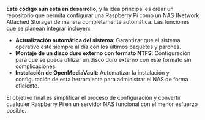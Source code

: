 

**Este código aún está en desarrollo**, y la idea principal es crear un repositorio que permita configurar una Raspberry Pi como un NAS (Network Attached Storage) de manera completamente automática. Las funciones que se planean integrar incluyen:  

- **Actualización automática del sistema**: Garantizar que el sistema operativo esté siempre al día con los últimos paquetes y parches.  
- **Montaje de un disco duro externo con formato NTFS**: Configuración para que se pueda utilizar un disco duro externo con este formato sin complicaciones.  
- **Instalación de OpenMediaVault**: Automatizar la instalación y configuración de esta herramienta para administrar el NAS de forma eficiente.  

El objetivo final es simplificar el proceso de configuración y convertir cualquier Raspberry Pi en un servidor NAS funcional con el menor esfuerzo posible.  

